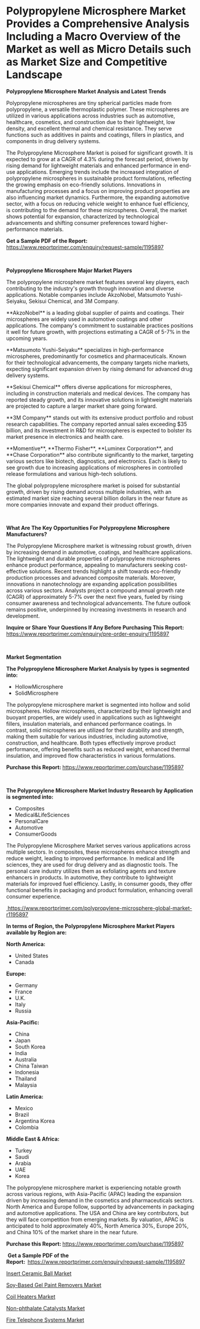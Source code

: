 <p><h1>Polypropylene Microsphere Market Provides a Comprehensive Analysis Including a Macro Overview of the Market as well as Micro Details such as Market Size and Competitive Landscape</h1></p><p><strong>Polypropylene Microsphere Market Analysis and Latest Trends</strong></p>
<p><p>Polypropylene microspheres are tiny spherical particles made from polypropylene, a versatile thermoplastic polymer. These microspheres are utilized in various applications across industries such as automotive, healthcare, cosmetics, and construction due to their lightweight, low density, and excellent thermal and chemical resistance. They serve functions such as additives in paints and coatings, fillers in plastics, and components in drug delivery systems.</p><p>The Polypropylene Microsphere Market is poised for significant growth. It is expected to grow at a CAGR of 4.3% during the forecast period, driven by rising demand for lightweight materials and enhanced performance in end-use applications. Emerging trends include the increased integration of polypropylene microspheres in sustainable product formulations, reflecting the growing emphasis on eco-friendly solutions. Innovations in manufacturing processes and a focus on improving product properties are also influencing market dynamics. Furthermore, the expanding automotive sector, with a focus on reducing vehicle weight to enhance fuel efficiency, is contributing to the demand for these microspheres. Overall, the market shows potential for expansion, characterized by technological advancements and shifting consumer preferences toward higher-performance materials.</p></p>
<p><strong>Get a Sample PDF of the Report:&nbsp;</strong> <a href="https://www.reportprimer.com/enquiry/request-sample/1195897">https://www.reportprimer.com/enquiry/request-sample/1195897</a></p>
<p>&nbsp;</p>
<p><strong>Polypropylene Microsphere Major Market Players</strong></p>
<p><p>The polypropylene microsphere market features several key players, each contributing to the industry's growth through innovation and diverse applications. Notable companies include AkzoNobel, Matsumoto Yushi-Seiyaku, Sekisui Chemical, and 3M Company.</p><p>**AkzoNobel** is a leading global supplier of paints and coatings. Their microspheres are widely used in automotive coatings and other applications. The company's commitment to sustainable practices positions it well for future growth, with projections estimating a CAGR of 5-7% in the upcoming years.</p><p>**Matsumoto Yushi-Seiyaku** specializes in high-performance microspheres, predominantly for cosmetics and pharmaceuticals. Known for their technological advancements, the company targets niche markets, expecting significant expansion driven by rising demand for advanced drug delivery systems.</p><p>**Sekisui Chemical** offers diverse applications for microspheres, including in construction materials and medical devices. The company has reported steady growth, and its innovative solutions in lightweight materials are projected to capture a larger market share going forward.</p><p>**3M Company** stands out with its extensive product portfolio and robust research capabilities. The company reported annual sales exceeding $35 billion, and its investment in R&D for microspheres is expected to bolster its market presence in electronics and health care.</p><p>**Momentive**, **Thermo Fisher**, **Luminex Corporation**, and **Chase Corporation** also contribute significantly to the market, targeting various sectors like biotech, diagnostics, and electronics. Each is likely to see growth due to increasing applications of microspheres in controlled release formulations and various high-tech solutions.</p><p>The global polypropylene microsphere market is poised for substantial growth, driven by rising demand across multiple industries, with an estimated market size reaching several billion dollars in the near future as more companies innovate and expand their product offerings.</p></p>
<p>&nbsp;</p>
<p><strong>What Are The Key Opportunities For Polypropylene Microsphere Manufacturers?</strong></p>
<p><p>The Polypropylene Microsphere market is witnessing robust growth, driven by increasing demand in automotive, coatings, and healthcare applications. The lightweight and durable properties of polypropylene microspheres enhance product performance, appealing to manufacturers seeking cost-effective solutions. Recent trends highlight a shift towards eco-friendly production processes and advanced composite materials. Moreover, innovations in nanotechnology are expanding application possibilities across various sectors. Analysts project a compound annual growth rate (CAGR) of approximately 5-7% over the next five years, fueled by rising consumer awareness and technological advancements. The future outlook remains positive, underpinned by increasing investments in research and development.</p></p>
<p><strong>Inquire or Share Your Questions If Any Before Purchasing This Report:</strong> <a href="https://www.reportprimer.com/enquiry/pre-order-enquiry/1195897">https://www.reportprimer.com/enquiry/pre-order-enquiry/1195897</a></p>
<p>&nbsp;</p>
<p><strong>Market Segmentation</strong></p>
<p><strong>The Polypropylene Microsphere Market Analysis by types is segmented into:</strong></p>
<p><ul><li>HollowMicrosphere</li><li>SolidMicrosphere</li></ul></p>
<p><p>The polypropylene microsphere market is segmented into hollow and solid microspheres. Hollow microspheres, characterized by their lightweight and buoyant properties, are widely used in applications such as lightweight fillers, insulation materials, and enhanced performance coatings. In contrast, solid microspheres are utilized for their durability and strength, making them suitable for various industries, including automotive, construction, and healthcare. Both types effectively improve product performance, offering benefits such as reduced weight, enhanced thermal insulation, and improved flow characteristics in various formulations.</p></p>
<p><strong>Purchase this Report:&nbsp;</strong><a href="https://www.reportprimer.com/purchase/1195897">https://www.reportprimer.com/purchase/1195897</a></p>
<p>&nbsp;</p>
<p><strong>The Polypropylene Microsphere Market Industry Research by Application is segmented into:</strong></p>
<p><ul><li>Composites</li><li>Medical&LifeSciences</li><li>PersonalCare</li><li>Automotive</li><li>ConsumerGoods</li></ul></p>
<p><p>The Polypropylene Microsphere Market serves various applications across multiple sectors. In composites, these microspheres enhance strength and reduce weight, leading to improved performance. In medical and life sciences, they are used for drug delivery and as diagnostic tools. The personal care industry utilizes them as exfoliating agents and texture enhancers in products. In automotive, they contribute to lightweight materials for improved fuel efficiency. Lastly, in consumer goods, they offer functional benefits in packaging and product formulation, enhancing overall consumer experience.</p></p>
<p><a href="https://www.reportprimer.com/polypropylene-microsphere-global-market-r1195897">&nbsp;https://www.reportprimer.com/polypropylene-microsphere-global-market-r1195897</a></p>
<p><strong>In terms of Region, the Polypropylene Microsphere Market Players available by Region are:</strong></p>
<p>
    <p> <strong> North America: </strong>
        <ul>
            <li>United States</li>
            <li>Canada</li>
        </ul>
        </p> 
    <p> <strong> Europe: </strong>
        <ul>
            <li>Germany</li>
            <li>France</li>
            <li>U.K.</li>
            <li>Italy</li>
            <li>Russia</li>
        </ul>
        </p> 
    <p> <strong> Asia-Pacific: </strong>
        <ul>
            <li>China</li>
            <li>Japan</li>
            <li>South Korea</li>
            <li>India</li>
            <li>Australia</li>
            <li>China Taiwan</li>
            <li>Indonesia</li>
            <li>Thailand</li>
            <li>Malaysia</li>
        </ul>
        </p> 
    <p> <strong> Latin America: </strong>
        <ul>
            <li>Mexico</li>
            <li>Brazil</li>
            <li>Argentina Korea</li>
            <li>Colombia</li>
        </ul>
        </p> 
    <p> <strong> Middle East & Africa: </strong>
        <ul>
            <li>Turkey</li>
            <li>Saudi</li>
            <li>Arabia</li>
            <li>UAE</li>
            <li>Korea</li>
        </ul>
    </p>
    </p>
<p><p>The polypropylene microsphere market is experiencing notable growth across various regions, with Asia-Pacific (APAC) leading the expansion driven by increasing demand in the cosmetics and pharmaceuticals sectors. North America and Europe follow, supported by advancements in packaging and automotive applications. The USA and China are key contributors, but they will face competition from emerging markets. By valuation, APAC is anticipated to hold approximately 40%, North America 30%, Europe 20%, and China 10% of the market share in the near future.</p></p>
<p><strong>Purchase this Report: </strong><a href="https://www.reportprimer.com/purchase/1195897">https://www.reportprimer.com/purchase/1195897</a></p>
<p>&nbsp;<strong>Get a Sample PDF of the Report:&nbsp;&nbsp;</strong><a href="https://www.reportprimer.com/enquiry/request-sample/1195897">https://www.reportprimer.com/enquiry/request-sample/1195897</a></p>
<p><strong></strong></p>
<p><p><a href="https://issuu.com/reportprime-2/docs/insert-ceramic-ball-market-size-203_06c8fdf221f704">Insert Ceramic Ball Market</a></p><p><a href="https://medium.com/@ismaelblick2023/soy-based-gel-paint-removers-market-size-share-growth-and-market-analysis-by-type-by-7a36696ad382?postPublishedType=repub">Soy-Based Gel Paint Removers Market</a></p><p><a href="https://www.linkedin.com/pulse/how-coil-heaters-market-changing-from-2024-2031-coustmer-pivot-n7koe?trackingId=U7%2BsKOC%2BRFaB5ErgL8Jydw%3D%3D">Coil Heaters Market</a></p><p><a href="https://issuu.com/reportprime-2/docs/non-phthalate-catalysts-market-size_059a060233e0ce">Non-phthalate Catalysts Market</a></p><p><a href="https://www.linkedin.com/pulse/global-fire-telephone-systems-market-analysis-trends-forecasts-hbbwe">Fire Telephone Systems Market</a></p></p>